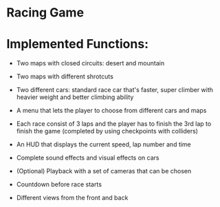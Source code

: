 # Racing Game
# Implemented Functions:
- Two maps with closed circuits: desert and mountain
- Two maps with different shrotcuts
- Two different cars: standard race car that's faster, super climber with heavier weight and better climbing ability
- A menu that lets the player to choose from different cars and maps
- Each race consist of 3 laps and the player has to finish the 3rd lap to finish the game (completed by using checkpoints with colliders)
- An HUD that displays the current speed, lap number and time
- Complete sound effects and visual effects on cars
- (Optional) Playback with a set of cameras that can be chosen

- Countdown before race starts
- Different views from the front and back
